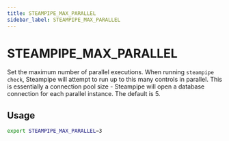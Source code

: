 ```yaml
---
title: STEAMPIPE_MAX_PARALLEL
sidebar_label: STEAMPIPE_MAX_PARALLEL
---
```


# STEAMPIPE_MAX_PARALLEL
Set the maximum number of parallel executions. When running `steampipe check`, Steampipe will attempt to run up to this many controls in parallel.  This is essentially a connection pool size - Steampipe will open a database connection for each parallel instance.  The default is 5.

## Usage 
```bash
export STEAMPIPE_MAX_PARALLEL=3
```